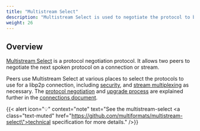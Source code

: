 ```yaml
---
title: "Multistream Select"
description: "Multistream Select is used to negotiate the protocol to be spoken on a connection or stream."
weight: 26
---
```


## Overview

[Multistream Select](https://github.com/multiformats/multistream-select) is a
protocol negotiation protocol. It allows two peers to negotiate the next spoken
protocol on a connection or stream.

Peers use Multistream Select at various places to select the protocols to use for a
libp2p connection, including 
[security](../../secure-comm/overview.md), and [stream multiplexing](../../multiplex/overview.md)
as necessary. The [protocol negotiation](../core-abstractions/connections#protocol-negotiation)
and [upgrade process](../core-abstractions/connections#upgrading-connections) are explained
further in the [connections document](../core-abstractions/connections.md).

{{< alert icon="💡" context="note" text="See the multistream-select <a class=\"text-muted\" href=\"https://github.com/multiformats/multistream-select\">technical specification</a> for more details." />}}
